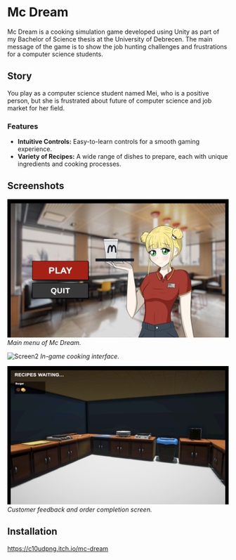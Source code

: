 # Mc Dream

Mc Dream is a cooking simulation game developed using Unity as part of my Bachelor of Science thesis at the University of Debrecen. 
The main message of the game is to show the job hunting challenges and frustrations for a computer science students.

## Story

You play as a computer science student named Mei, who is a positive person, but she is frustrated about future of computer science and job market for her field.

### Features
- **Intuitive Controls:** Easy-to-learn controls for a smooth gaming experience.
- **Variety of Recipes:** A wide range of dishes to prepare, each with unique ingredients and cooking processes.

## Screenshots

![Screen1](screen1.png)
*Main menu of Mc Dream.*

![Screen2](screen2.png)
*In-game cooking interface.*

![Screen3](screen3.png)
*Customer feedback and order completion screen.*

## Installation

https://c10udpng.itch.io/mc-dream
